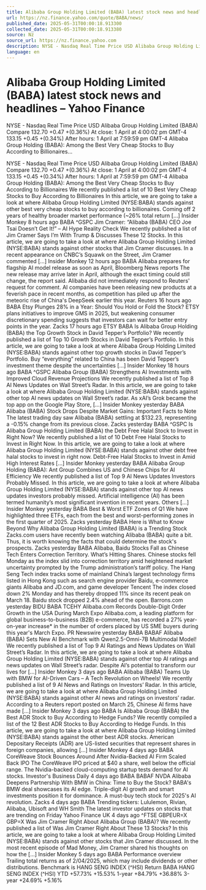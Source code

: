 ```yaml
---
title: Alibaba Group Holding Limited (BABA) latest stock news and headlines – Yahoo Finance
url: https://nz.finance.yahoo.com/quote/BABA/news/
published_date: 2025-05-31T00:00:18.913300
collected_date: 2025-05-31T00:00:18.913380
source: Nz
source_url: https://nz.finance.yahoo.com
description: NYSE - Nasdaq Real Time Price USD Alibaba Group Holding Limited (BABA) Compare 132.70 +0.47 +(0.36%) At close: 1 April at 4:00:02 pm GMT-4 133.15 +0.45 +(0.34%) After hours: 1 April at 7:59:59 pm GMT-4 Alibaba Group Holding (BABA): Among the Best Very Cheap Stocks to Buy According to Billionaires...
language: en
---
```


# Alibaba Group Holding Limited (BABA) latest stock news and headlines – Yahoo Finance

NYSE - Nasdaq Real Time Price USD Alibaba Group Holding Limited (BABA) Compare 132.70 +0.47 +(0.36%) At close: 1 April at 4:00:02 pm GMT-4 133.15 +0.45 +(0.34%) After hours: 1 April at 7:59:59 pm GMT-4 Alibaba Group Holding (BABA): Among the Best Very Cheap Stocks to Buy According to Billionaires...

NYSE - Nasdaq Real Time Price USD Alibaba Group Holding Limited (BABA) Compare 132.70 +0.47 +(0.36%) At close: 1 April at 4:00:02 pm GMT-4 133.15 +0.45 +(0.34%) After hours: 1 April at 7:59:59 pm GMT-4 Alibaba Group Holding (BABA): Among the Best Very Cheap Stocks to Buy According to Billionaires We recently published a list of 10 Best Very Cheap Stocks to Buy According to Billionaires In this article, we are going to take a look at where Alibaba Group Holding Limited (NYSE:BABA) stands against other best very cheap stocks to buy according to billionaires. Coming off 2 years of healthy broader market performance (~26% total return […] Insider Monkey 8 hours ago BABA ^GSPC Jim Cramer: “Alibaba (BABA) CEO Joe Tsai Doesn’t Get It!” – AI Hype Reality Check We recently published a list of Jim Cramer Says I’m With Trump &amp; Discusses These 12 Stocks. In this article, we are going to take a look at where Alibaba Group Holding Limited (NYSE:BABA) stands against other stocks that Jim Cramer discusses. In a recent appearance on CNBC’s Squawk on the Street, Jim Cramer commented […] Insider Monkey 12 hours ago BABA Alibaba prepares for flagship AI model release as soon as April, Bloomberg News reports The new release may arrive later in April, although the exact timing could still change, the report said. Alibaba did not immediately respond to Reuters' request for comment. AI companies have been releasing new products at a feverish pace in recent months, as competition has piled up after the meteoric rise of China's DeepSeek earlier this year. Reuters 16 hours ago BABA Etsy Plunges 28% in a Year: Should You Hold or Fold the Stock? ETSY plans initiatives to improve GMS in 2025, but weakening consumer discretionary spending suggests that investors can wait for better entry points in the year. Zacks 17 hours ago ETSY BABA Is Alibaba Group Holding (BABA) the Top Growth Stock in David Tepper’s Portfolio? We recently published a list of Top 10 Growth Stocks in David Tepper’s Portfolio. In this article, we are going to take a look at where Alibaba Group Holding Limited (NYSE:BABA) stands against other top growth stocks in David Tepper’s Portfolio. Buy “everything” related to China has been David Tepper’s investment theme despite the uncertainties […] Insider Monkey 18 hours ago BABA ^GSPC Alibaba Group (BABA) Strengthens AI Investments with Improved Cloud Revenue Projections We recently published a list of Top 8 AI News Updates on Wall Street’s Radar. In this article, we are going to take a look at where Alibaba Group Holding Limited (NYSE:BABA) stands against other top AI news updates on Wall Street’s radar. As xAI’s Grok became the top app on the Google Play Store, […] Insider Monkey yesterday BABA Alibaba (BABA) Stock Drops Despite Market Gains: Important Facts to Note The latest trading day saw Alibaba (BABA) settling at $132.23, representing a -0.15% change from its previous close. Zacks yesterday BABA ^GSPC Is Alibaba Group Holding Limited (BABA) the Debt Free Halal Stock to Invest in Right Now? We recently published a list of 10 Debt Free Halal Stocks to Invest in Right Now. In this article, we are going to take a look at where Alibaba Group Holding Limited (NYSE:BABA) stands against other debt free halal stocks to invest in right now. Debt-Free Halal Stocks to Invest in Amid High Interest Rates […] Insider Monkey yesterday BABA Alibaba Group Holding (BABA): Ant Group Combines US and Chinese Chips for AI Efficiency We recently published a list of Top 9 AI News Updates Investors Probably Missed. In this article, we are going to take a look at where Alibaba Group Holding Limited (NYSE:BABA) stands against other top AI news updates investors probably missed. Artificial intelligence (AI) has been termed humanity’s most significant invention in recent years. Others […] Insider Monkey yesterday BABA Best &amp; Worst ETF Zones of Q1 We have highlighted three ETFs, each from the best and worst-performing zones in the first quarter of 2025. Zacks yesterday BABA Here is What to Know Beyond Why Alibaba Group Holding Limited (BABA) is a Trending Stock Zacks.com users have recently been watching Alibaba (BABA) quite a bit. Thus, it is worth knowing the facts that could determine the stock's prospects. Zacks yesterday BABA Alibaba, Baidu Stocks Fall as Chinese Tech Enters Correction Territory. What’s Hitting Shares. Chinese stocks fell Monday as the index slid into correction territory amid heightened market uncertainty prompted by the Trump administration’s tariff policy. The Hang Seng Tech index tracks some of mainland China’s largest technology firms listed in Hong Kong such as search engine provider Baidu, e-commerce giants Alibaba and JD.com, and game developer Tencent The index closed down 2% Monday and has thereby dropped 11% since its recent peak on March 18. Baidu stock dropped 2.4% ahead of the open. Barrons.com yesterday BIDU BABA TCEHY Alibaba.com Records Double-Digit Order Growth in the USA During March Expo Alibaba.com, a leading platform for global business-to-business (B2B) e-commerce, has recorded a 27% year-on-year increase* in the number of orders placed by US SME buyers during this year's March Expo. PR Newswire yesterday BABA BABAF Alibaba (BABA) Sets New AI Benchmark with Qwen2.5-Omni-7B Multimodal Model! We recently published a list of Top 9 AI Ratings and News Updates on Wall Street’s Radar. In this article, we are going to take a look at where Alibaba Group Holding Limited (NYSE:BABA) stands against other top AI ratings and news updates on Wall Street’s radar. Despite AI’s potential to transform our lives for […] Insider Monkey 3 days ago BABA Alibaba (BABA) Teams Up with BMW for AI-Driven Cars – A Tech Revolution on Wheels! We recently published a list of 9 AI News and Ratings on Investors’ Radar. In this article, we are going to take a look at where Alibaba Group Holding Limited (NYSE:BABA) stands against other AI news and ratings on investors’ radar. According to a Reuters report posted on March 25, Chinese AI firms have made […] Insider Monkey 3 days ago BABA Is Alibaba Group (BABA) the Best ADR Stock to Buy According to Hedge Funds? We recently compiled a list of the 12 Best ADR Stocks to Buy According to Hedge Funds. In this article, we are going to take a look at where Alibaba Group Holding Limited (NYSE:BABA) stands against the other best ADR stocks. American Depositary Receipts (ADR) are US-listed securities that represent shares in foreign companies, allowing […] Insider Monkey 4 days ago BABA CoreWeave Stock Bounces Around After Nvidia-Backed AI Firm Scaled Back IPO The CoreWeave IPO priced at $40 a share, well below the official range. The Nvidia-backed cloud-computing startup tests demand for AI stocks. Investor's Business Daily 4 days ago BABA BABAF NVDA Alibaba Deepens Partnership With BMW in China: Time to Buy the Stock? BABA's BMW deal showcases its AI edge. Triple-digit AI growth and smart investments position it for dominance. A must-buy tech stock for 2025's AI revolution. Zacks 4 days ago BABA Trending tickers: Lululemon, Rivian, Alibaba, Ubisoft and WH Smith The latest investor updates on stocks that are trending on Friday Yahoo Finance UK 4 days ago ^FTSE GBPEUR=X GBP=X Was Jim Cramer Right About Alibaba Group (BABA)? We recently published a list of Was Jim Cramer Right About These 13 Stocks? In this article, we are going to take a look at where Alibaba Group Holding Limited (NYSE:BABA) stands against other stocks that Jim Cramer discussed. In the most recent episode of Mad Money, Jim Cramer shared his thoughts on how the […] Insider Monkey 5 days ago BABA Performance overview Trailing total returns as of 2/04/2025, which may include dividends or other distributions. Benchmark is HANG SENG INDEX (^HSI) Return BABA HANG SENG INDEX (^HSI) YTD +57.73% +15.53% 1-year +84.79% +36.88% 3-year +24.69% +5.16%